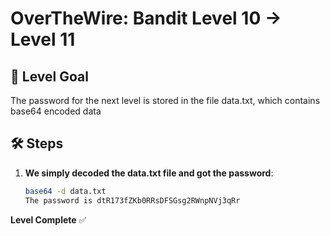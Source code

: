 # OverTheWire: Bandit Level 10 → Level 11
## 🧠 Level Goal
The password for the next level is stored in the file data.txt, which contains base64 encoded data
## 🛠️ Steps

1. **We simply decoded the data.txt file and got the password**:
   ```bash
   base64 -d data.txt
   The password is dtR173fZKb0RRsDFSGsg2RWnpNVj3qRr
**Level Complete** ✅
